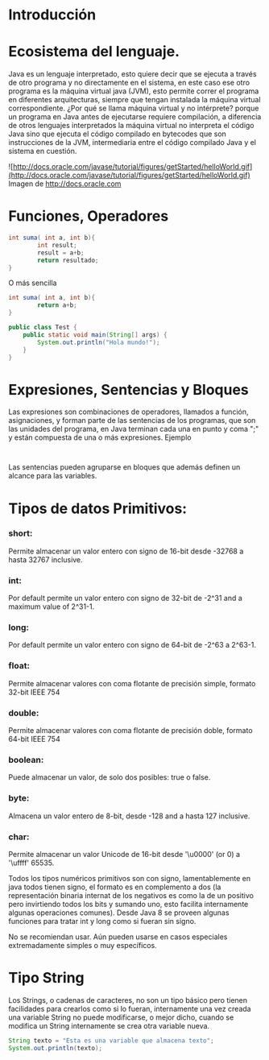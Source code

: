 # Introducción


# Ecosistema del lenguaje.
 
Java es un lenguaje interpretado, esto quiere decir que se ejecuta a través de otro programa y no directamente en el sistema, en este caso ese otro programa es la máquina virtual java (JVM), esto permite correr el programa en diferentes arquitecturas, siempre que tengan instalada la máquina virtual correspondiente. ¿Por qué se llama máquina virtual y no intérprete? porque un programa en Java antes de ejecutarse requiere compilación, a diferencia de otros lenguajes interpretados la máquina virtual no interpreta el código Java sino que ejecuta el código compilado en bytecodes que son instrucciones de la JVM, intermediaria entre el código compilado Java y el sistema en cuestión.

![http://docs.oracle.com/javase/tutorial/figures/getStarted/helloWorld.gif](http://docs.oracle.com/javase/tutorial/figures/getStarted/helloWorld.gif)  
Imagen de http://docs.oracle.com


# Funciones, Operadores

```Java
int suma( int a, int b){
        int result;        
        result = a+b;        
        return resultado;
}
```
O más sencilla 

```Java
int suma( int a, int b){        
        return a+b;
}
```

```Java
public class Test { 
    public static void main(String[] args) {
        System.out.println("Hola mundo!"); 
    }
}
```

# Expresiones, Sentencias y Bloques
Las expresiones son combinaciones de operadores, llamados a función, asignaciones, y forman parte de las sentencias de los programas, que son las unidades del programa, en Java terminan cada una en punto y coma ";" y están compuesta de una o más expresiones. Ejemplo

```Java



```

Las sentencias pueden agruparse en bloques que además definen un alcance para las variables. 

# Tipos de datos Primitivos:

### short:
Permite almacenar un valor entero con signo de 16-bit desde -32768 a hasta 32767 inclusive. 
### int:
Por default permite un valor entero con signo de 32-bit de -2^31 and a maximum value of 2^31-1. 
### long:
Por default permite un valor entero con signo de 64-bit de -2^63 a 2^63-1. 
### float:
Permite almacenar valores con coma flotante de precisión simple, formato 32-bit IEEE 754
### double:
Permite almacenar valores con coma flotante de precisión doble, formato 64-bit IEEE 754 
### boolean:
Puede almacenar un valor, de solo dos posibles: true o false. 
### byte: 
Almacena un valor entero de 8-bit, desde -128 and a hasta 127 inclusive. 
### char:
Permite almacenar un valor Unicode de 16-bit desde  '\u0000' (or 0) a '\uffff' 65535.

Todos los tipos numéricos primitivos son con signo, lamentablemente en java todos tienen signo, el formato es en complemento a dos (la representación binaria internat de los negativos es como la de un positivo pero invirtiendo todos los bits y sumando uno, esto facilita internamente algunas operaciones comunes). Desde Java 8 se proveen algunas funciones para tratar int y long como si fueran sin signo.

No se recomiendan usar. Aún pueden usarse en casos especiales extremadamente simples o muy específicos.


# Tipo String

Los Strings, o cadenas de caracteres, no son un tipo básico pero tienen facilidades para crearlos como si lo fueran, internamente una vez creada una variable String no puede modificarse, o mejor dicho, cuando se modifica un String internamente se crea otra variable nueva.
 
 ```Java
 String texto = "Esta es una variable que almacena texto";
 System.out.println(texto);
 ```

